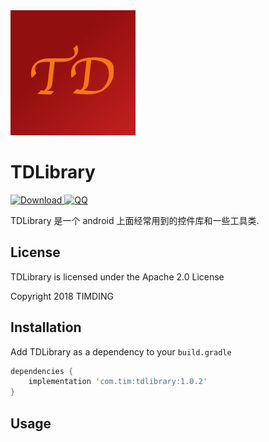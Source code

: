 <img src="screenshots/TD.png" width="200">

# TDLibrary
[ ![Download](https://api.bintray.com/packages/timding/TDLibrary/tdlibrary/images/download.svg) ](https://bintray.com/timding/TDLibrary/tdlibrary/_latestVersion)
[ ![QQ](https://img.shields.io/badge/QQ-514387454-orange.svg) ](https://timding.top)


TDLibrary 是一个 android 上面经常用到的控件库和一些工具类.

## License

TDLibrary is licensed under the Apache 2.0 License

Copyright 2018 TIMDING


## Installation

Add TDLibrary as a dependency to your `build.gradle`
```groovy
dependencies {
    implementation 'com.tim:tdlibrary:1.0.2'
}
```

## Usage